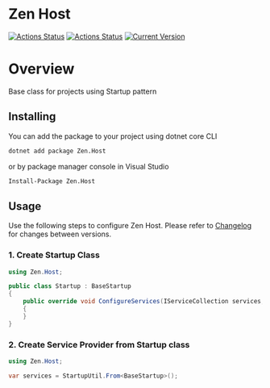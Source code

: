 # Zen Host
[![Actions Status](https://github.com/WajahatAliAbid/zen-host/workflows/.NET%20Core%20Build/badge.svg?branch=main)](https://github.com/WajahatAliAbid/zen-host/actions) [![Actions Status](https://github.com/WajahatAliAbid/zen-host/workflows/.NET%20Core%20Publish/badge.svg)](https://github.com/WajahatAliAbid/zen-host/actions) [![Current Version](https://img.shields.io/badge/Version-1.1.0-brightgreen?logo=nuget&labelColor=30363D)](./CHANGELOG.md#110---2021-10-07)

# Overview
Base class for projects using Startup pattern

## Installing
You can add the package to your project using dotnet core CLI
```bash
dotnet add package Zen.Host
```
or by package manager console in Visual Studio
```bash
Install-Package Zen.Host
```

## Usage
Use the following steps to configure Zen Host. Please refer to [Changelog](./CHANGELOG.md) for changes between versions.

### 1. Create Startup Class
```csharp
using Zen.Host;

public class Startup : BaseStartup
{
    public override void ConfigureServices(IServiceCollection services, IConfigurationRoot configuration)
    {
    }
}
```

### 2. Create Service Provider from Startup class
```csharp
using Zen.Host;

var services = StartupUtil.From<BaseStartup>();
```